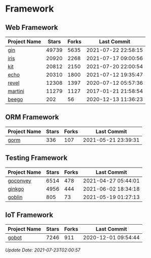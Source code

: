 # Framework

## Web Framework
| Project Name | Stars | Forks | Last Commit |
| ------------ | ----- | ----- | ----------- |
| [gin](https://github.com/gin-gonic/gin) | 49739 | 5635 | 2021-07-22 22:58:15 |
| [iris](https://github.com/kataras/iris) | 20920 | 2268 | 2021-07-17 09:00:56 |
| [kit](https://github.com/go-kit/kit) | 20812 | 2150 | 2021-07-20 22:00:54 |
| [echo](https://github.com/labstack/echo) | 20310 | 1800 | 2021-07-12 19:35:47 |
| [revel](https://github.com/revel/revel) | 12308 | 1397 | 2020-07-12 05:57:36 |
| [martini](https://github.com/go-martini/martini) | 11279 | 1127 | 2017-01-21 21:58:54 |
| [beego](https://github.com/astaxie/beego) | 202 | 56 | 2020-12-13 11:36:23 |

## ORM Framework
| Project Name | Stars | Forks | Last Commit |
| ------------ | ----- | ----- | ----------- |
| [gorm](https://github.com/jinzhu/gorm) | 336 | 107 | 2021-05-21 23:39:31 |

## Testing Framework
| Project Name | Stars | Forks | Last Commit |
| ------------ | ----- | ----- | ----------- |
| [goconvey](https://github.com/smartystreets/goconvey) | 6514 | 478 | 2021-04-27 05:44:01 |
| [ginkgo](https://github.com/onsi/ginkgo) | 4956 | 444 | 2021-06-02 18:34:18 |
| [goblin](https://github.com/franela/goblin) | 805 | 73 | 2021-05-19 01:27:13 |

## IoT Framework
| Project Name | Stars | Forks | Last Commit |
| ------------ | ----- | ----- | ----------- |
| [gobot](https://github.com/hybridgroup/gobot) | 7246 | 911 | 2020-12-01 09:54:44 |

*Update Date: 2021-07-23T02:00:57*